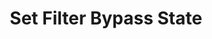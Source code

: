---
title: Set Filter Bypass State
description: Enable or bypass a filter of an audio input
version: 0.2.0
parameters:
  - name: Input
    type: Select
    required: true
    description: Audio input you want to affect
  - name: Mixer
    type: Select
    required: true
    description: Mix you want to affect
  - name: State
    type: Select
    required: true
    description: |
      Bypass State
      Options: `Bypass`, `Enabled`, `Toggle`
    default: Bypass
---